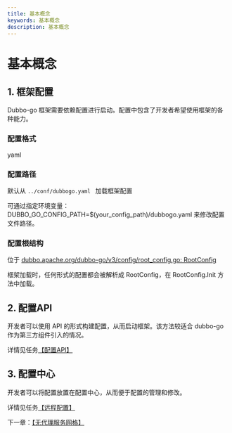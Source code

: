 ```yaml
---
title: 基本概念
keywords: 基本概念
description: 基本概念
---
```


# 基本概念

## 1. 框架配置

Dubbo-go 框架需要依赖配置进行启动。配置中包含了开发者希望使用框架的各种能力。

### 配置格式

yaml

### 配置路径

默认从 `../conf/dubbogo.yaml ` 加载框架配置

可通过指定环境变量：DUBBO_GO_CONFIG_PATH=$(your_config_path)/dubbogo.yaml 来修改配置文件路径。

### 配置根结构

位于 [dubbo.apache.org/dubbo-go/v3/config/root_config.go: RootConfig](https://github.com/apache/dubbo-go/blob/e00cf8d6fb2be3cd9c6e42cc3d6efa54e10229d3/config/root_config.go#L50)

框架加载时，任何形式的配置都会被解析成 RootConfig，在 RootConfig.Init 方法中加载。

## 2. 配置API

开发者可以使用 API 的形式构建配置，从而启动框架。该方法较适合 dubbo-go 作为第三方组件引入的情况。

详情见任务[【配置API】](../../tasks/config/config_api.html)

## 3. 配置中心

开发者可以将配置放置在配置中心，从而便于配置的管理和修改。

详情见任务[【远程配置】](../../tasks/config/remote_config.html)



下一章：[【无代理服务网格】](../mesh/proxyless_service_mesh.html)

